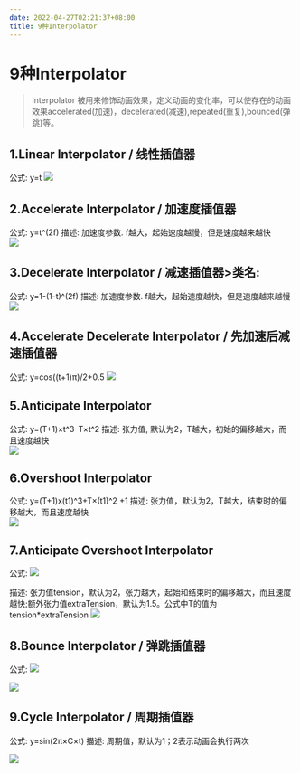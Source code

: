 ```yaml
---
date: 2022-04-27T02:21:37+08:00
title: 9种Interpolator
---
```


# 9种Interpolator

> Interpolator 被用来修饰动画效果，定义动画的变化率，可以使存在的动画效果accelerated(加速)，decelerated(减速),repeated(重复),bounced(弹跳)等。

## 1.Linear Interpolator / 线性插值器

公式: y=t
![](https://yupic.oss-cn-shanghai.aliyuncs.com/202203070428589.png)


## 2.Accelerate Interpolator / 加速度插值器

公式: y=t^(2f)
描述: 加速度参数. f越大，起始速度越慢，但是速度越来越快  
![](https://yupic.oss-cn-shanghai.aliyuncs.com/202203070428994.png)


## 3.Decelerate Interpolator / 减速插值器>类名: 

公式: y=1-(1-t)^(2f)
描述: 加速度参数. f越大，起始速度越快，但是速度越来越慢  
![](https://yupic.oss-cn-shanghai.aliyuncs.com/202203070428487.png)


## 4.Accelerate Decelerate Interpolator / 先加速后减速插值器

公式: y=cos((t+1)π)/2+0.5
![](https://yupic.oss-cn-shanghai.aliyuncs.com/202203070429192.png)


## 5.Anticipate Interpolator

公式: y=(T+1)×t^3–T×t^2
描述: 张力值, 默认为2，T越大，初始的偏移越大，而且速度越快  
![](https://yupic.oss-cn-shanghai.aliyuncs.com/202203070429768.png)


## 6.Overshoot Interpolator

公式: y=(T+1)x(t1)^3+T×(t1)^2 +1
描述: 张力值，默认为2，T越大，结束时的偏移越大，而且速度越快  
![](https://yupic.oss-cn-shanghai.aliyuncs.com/202203070429166.png)


## 7.Anticipate Overshoot Interpolator

公式:
![](https://yupic.oss-cn-shanghai.aliyuncs.com/202203070430147.png)

描述: 张力值tension，默认为2，张力越大，起始和结束时的偏移越大，而且速度越快;额外张力值extraTension，默认为1.5。公式中T的值为tension*extraTension
![](https://yupic.oss-cn-shanghai.aliyuncs.com/202203070430982.png)


## 8.Bounce Interpolator / 弹跳插值器

公式: 
![](https://yupic.oss-cn-shanghai.aliyuncs.com/202203070431735.png)

![](https://yupic.oss-cn-shanghai.aliyuncs.com/202203070431523.png)

## 9.Cycle Interpolator / 周期插值器

公式: y=sin(2π×C×t)
描述: 周期值，默认为1；2表示动画会执行两次

![](https://yupic.oss-cn-shanghai.aliyuncs.com/202203070432335.png)